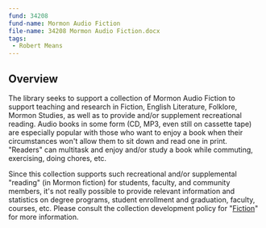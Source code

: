 ```yaml
---
fund: 34208
fund-name: Mormon Audio Fiction
file-name: 34208 Mormon Audio Fiction.docx
tags:
 - Robert Means
---
```


## Overview

The library seeks to support a collection of Mormon Audio Fiction to support teaching and research in Fiction, English Literature, Folklore, Mormon Studies, as well as to provide and/or supplement recreational reading. Audio books in some form (CD, MP3, even still on cassette tape) are especially popular with those who want to enjoy a book when their circumstances won't allow them to sit down and read one in print. "Readers" can multitask and enjoy and/or study a book while commuting, exercising, doing chores, etc.

Since this collection supports such recreational and/or supplemental "reading" (in Mormon fiction) for students, faculty, and community members, it's not really possible to provide relevant information and statistics on degree programs, student enrollment and graduation, faculty, courses, etc. Please consult the collection development policy for "[Fiction](../34229/)" for more information.
